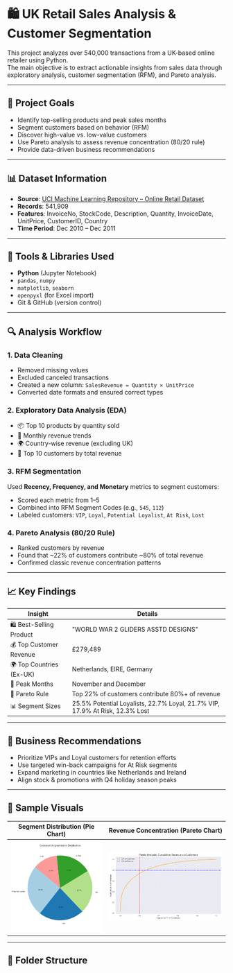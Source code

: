 # 🛍️ UK Retail Sales Analysis & Customer Segmentation

This project analyzes over 540,000 transactions from a UK-based online retailer using Python.  
The main objective is to extract actionable insights from sales data through exploratory analysis, customer segmentation (RFM), and Pareto analysis.

---

## 📌 Project Goals

- Identify top-selling products and peak sales months
- Segment customers based on behavior (RFM)
- Discover high-value vs. low-value customers
- Use Pareto analysis to assess revenue concentration (80/20 rule)
- Provide data-driven business recommendations

---

## 📊 Dataset Information

- **Source**: [UCI Machine Learning Repository – Online Retail Dataset](https://archive.ics.uci.edu/dataset/352/online+retail)
- **Records**: 541,909
- **Features**: InvoiceNo, StockCode, Description, Quantity, InvoiceDate, UnitPrice, CustomerID, Country
- **Time Period**: Dec 2010 – Dec 2011

---

## 🧰 Tools & Libraries Used

- **Python** (Jupyter Notebook)
- `pandas`, `numpy`
- `matplotlib`, `seaborn`
- `openpyxl` (for Excel import)
- Git & GitHub (version control)

---

## 🔍 Analysis Workflow

### 1. Data Cleaning
- Removed missing values
- Excluded canceled transactions
- Created a new column: `SalesRevenue = Quantity × UnitPrice`
- Converted date formats and ensured correct types

### 2. Exploratory Data Analysis (EDA)
- 📦 Top 10 products by quantity sold
- 📆 Monthly revenue trends
- 🌍 Country-wise revenue (excluding UK)
- 💼 Top 10 customers by total revenue

### 3. RFM Segmentation
Used **Recency, Frequency, and Monetary** metrics to segment customers:
- Scored each metric from 1–5
- Combined into RFM Segment Codes (e.g., `545`, `112`)
- Labeled customers: `VIP`, `Loyal`, `Potential Loyalist`, `At Risk`, `Lost`

### 4. Pareto Analysis (80/20 Rule)
- Ranked customers by revenue
- Found that ~22% of customers contribute ~80% of total revenue
- Confirmed classic revenue concentration patterns

---

## 📈 Key Findings

| Insight | Details |
|--------|---------|
| 🛍️ Best-Selling Product | "WORLD WAR 2 GLIDERS ASSTD DESIGNS" |
| 💰 Top Customer Revenue | £279,489 |
| 🌍 Top Countries (Ex-UK) | Netherlands, EIRE, Germany |
| 📆 Peak Months | November and December |
| 🧠 Pareto Rule | Top 22% of customers contribute 80%+ of revenue |
| 📊 Segment Sizes | 25.5% Potential Loyalists, 22.7% Loyal, 21.7% VIP, 17.9% At Risk, 12.3% Lost |

---

## 📢 Business Recommendations

- Prioritize VIPs and Loyal customers for retention efforts
- Use targeted win-back campaigns for At Risk segments
- Expand marketing in countries like Netherlands and Ireland
- Align stock & promotions with Q4 holiday season peaks

---

## 📸 Sample Visuals

| Segment Distribution (Pie Chart) | Revenue Concentration (Pareto Chart) |
|:----------------------------------:|:--------------------------------------:|
| ![Pie](visuals/customer_segments_pie.png) | ![Pareto](visuals/pareto_chart.png) |

---

## 📂 Folder Structure

